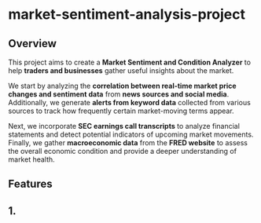 # market-sentiment-analysis-project
## Overview
This project aims to create a **Market Sentiment and Condition Analyzer** to help **traders and businesses** gather useful insights about the market. 

We start by analyzing the **correlation between real-time market price changes and sentiment data** from **news sources and social media**. Additionally, we generate **alerts from keyword data** collected from various sources to track how frequently certain market-moving terms appear.

Next, we incorporate **SEC earnings call transcripts** to analyze financial statements and detect potential indicators of upcoming market movements. Finally, we gather **macroeconomic data** from the **FRED website** to assess the overall economic condition and provide a deeper understanding of market health.

## Features
## 1.
